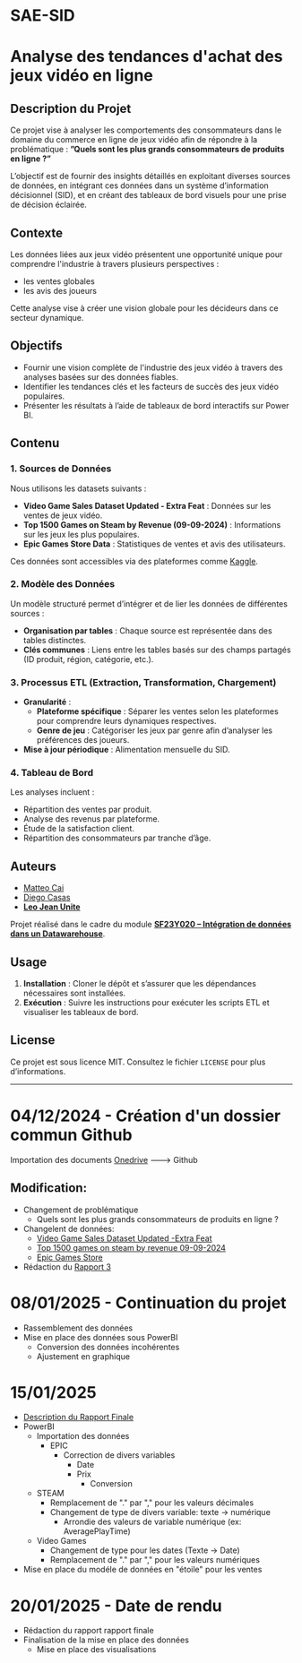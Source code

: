 # SAE-SID

# Analyse des tendances d'achat des jeux vidéo en ligne

## Description du Projet 
Ce projet vise à analyser les comportements des consommateurs dans le domaine du commerce en ligne de jeux vidéo afin de répondre à la problématique :
**”Quels sont les plus grands consommateurs de produits en ligne ?”** 

L’objectif est de fournir des insights détaillés en exploitant diverses sources de données, en intégrant ces données dans un système d’information décisionnel (SID), et en créant des tableaux de bord visuels pour une prise de décision éclairée.

## Contexte
Les données liées aux jeux vidéo présentent une opportunité unique pour comprendre l'industrie à travers plusieurs perspectives :
- les ventes globales
- les avis des joueurs

Cette analyse vise à créer une vision globale pour les décideurs dans ce secteur dynamique.

## Objectifs
- Fournir une vision complète de l'industrie des jeux vidéo à travers des analyses basées sur des données fiables.
- Identifier les tendances clés et les facteurs de succès des jeux vidéo populaires.
- Présenter les résultats à l’aide de tableaux de bord interactifs sur Power BI.

## Contenu
### 1. Sources de Données
Nous utilisons les datasets suivants :
- **Video Game Sales Dataset Updated - Extra Feat** : Données sur les ventes de jeux vidéo.
- **Top 1500 Games on Steam by Revenue (09-09-2024)** : Informations sur les jeux les plus populaires.
- **Epic Games Store Data** : Statistiques de ventes et avis des utilisateurs.

Ces données sont accessibles via des plateformes comme [Kaggle](https://www.kaggle.com/).

### 2. Modèle des Données
Un modèle structuré permet d’intégrer et de lier les données de différentes sources :
- **Organisation par tables** : Chaque source est représentée dans des tables distinctes.
- **Clés communes** : Liens entre les tables basés sur des champs partagés (ID produit, région, catégorie, etc.).

### 3. Processus ETL (Extraction, Transformation, Chargement)
- **Granularité** :
  - **Plateforme spécifique** : Séparer les ventes selon les plateformes pour comprendre leurs dynamiques respectives.
  - **Genre de jeu** : Catégoriser les jeux par genre afin d’analyser les préférences des joueurs.
- **Mise à jour périodique** : Alimentation mensuelle du SID.

### 4. Tableau de Bord
Les analyses incluent :
- Répartition des ventes par produit.
- Analyse des revenus par plateforme.
- Étude de la satisfaction client.
- Répartition des consommateurs par tranche d’âge.

## Auteurs 
- [Matteo Cai]()
- [Diego Casas](https://github.com/InnateAlloy6) 
- **[Leo Jean Unite](https://github.com/TheColonel92)** 

Projet réalisé dans le cadre du module **[SF23Y020 – Intégration de données dans un Datawarehouse](https://up75-my.sharepoint.com/:f:/g/personal/leo-jean_unite_etu_u-paris_fr/EqiZWGWtvFpEk5rG8xhknTABkemmmbbd0obIYjkIXZsMcg?e=Rxe9zh)**. 

## Usage 
1. **Installation** : Cloner le dépôt et s’assurer que les dépendances nécessaires sont installées. 
2. **Exécution** : Suivre les instructions pour exécuter les scripts ETL et visualiser les tableaux de bord. 

## License 
Ce projet est sous licence MIT. Consultez le fichier `LICENSE` pour plus d’informations. 

------------------------------------------------------------------------------------------------
# 04/12/2024 - Création d'un dossier commun Github
Importation des documents [Onedrive](https://up75-my.sharepoint.com/:f:/g/personal/leo-jean_unite_etu_u-paris_fr/EqiZWGWtvFpEk5rG8xhknTABkemmmbbd0obIYjkIXZsMcg?e=Rxe9zh) ---> Github

## Modification:
- Changement de problématique
  - Quels sont les plus grands consommateurs de produits en ligne ?
- Changelent de données:
  - [Video Game Sales Dataset Updated -Extra Feat](https://www.kaggle.com/datasets/ibriiee/video-games-sales-dataset-2022-updated-extra-feat)
  - [Top 1500 games on steam by revenue 09-09-2024](https://www.kaggle.com/datasets/alicemtopcu/top-1500-games-on-steam-by-revenue-09-09-2024)
  - [Epic Games Store](https://www.kaggle.com/datasets/ramjasmaurya/epic-games-store)
- Rédaction du [Rapport 3](https://github.com/InnateAlloy6/SAE-SID/blob/main/Rapport/CommerceEnLigne_Rapport_3_CAI_CASAS_UNITE.pdf)

# 08/01/2025 - Continuation du projet
- Rassemblement des données
- Mise en place des données sous PowerBI
  - Conversion des données incohérentes 
  - Ajustement en graphique

# 15/01/2025
- [Description du Rapport Finale](https://up75-my.sharepoint.com/:b:/g/personal/leo-jean_unite_etu_u-paris_fr/EXwHu-M2d-dCquvAS-JFbvsBYkcOgmbBrqF1TFYAluA6bg?e=IQDPtD)
- PowerBI
  - Importation des données
    - EPIC
      - Correction de divers variables
        - Date
        - Prix
          - Conversion
  - STEAM
    - Remplacement de "." par "," pour les valeurs décimales
    - Changement de type de divers variable: texte -> numérique
      - Arrondie des valeurs de variable numérique (ex: AveragePlayTime)
  - Video Games
    - Changement de type pour les dates (Texte -> Date)
    - Remplacement de "." par "," pour les valeurs numériques
- Mise en place du modéle de données en "étoile" pour les ventes
  
# 20/01/2025 - Date de rendu
- Rédaction du rapport rapport finale
- Finalisation de la mise en place des données
  - Mise en place des visualisations
